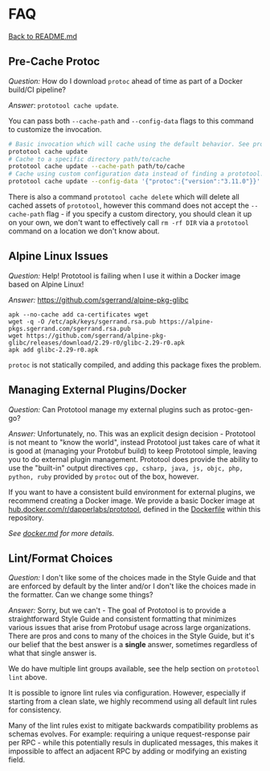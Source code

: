 # FAQ

[Back to README.md](README.md)

## Pre-Cache Protoc

*Question:* How do I download `protoc` ahead of time as part of a Docker build/CI pipeline?

*Answer*: `prototool cache update`.

You can pass both `--cache-path` and `--config-data` flags to this command to customize the
invocation.

```bash
# Basic invocation which will cache using the default behavior. See prototool help cache update for more details.
prototool cache update
# Cache to a specific directory path/to/cache
prototool cache update --cache-path path/to/cache
# Cache using custom configuration data instead of finding a prototool.yaml file using the file discovery mechanism
prototool cache update --config-data '{"protoc":{"version":"3.11.0"}}'
```

There is also a command `prototool cache delete` which will delete all cached assets of
`prototool`, however this command does not accept the `--cache-path` flag - if you specify a custom
directory, you should clean it up on your own, we don't want to effectively call `rm -rf DIR` via a
`prototool` command on a location we don't know about.

## Alpine Linux Issues

*Question:* Help! Prototool is failing when I use it within a Docker image based on Alpine Linux!

*Answer:* https://github.com/sgerrand/alpine-pkg-glibc

```
apk --no-cache add ca-certificates wget
wget -q -O /etc/apk/keys/sgerrand.rsa.pub https://alpine-pkgs.sgerrand.com/sgerrand.rsa.pub
wget https://github.com/sgerrand/alpine-pkg-glibc/releases/download/2.29-r0/glibc-2.29-r0.apk
apk add glibc-2.29-r0.apk
```

`protoc` is not statically compiled, and adding this package fixes the problem.

## Managing External Plugins/Docker

*Question:* Can Prototool manage my external plugins such as protoc-gen-go?

*Answer:* Unfortunately, no. This was an explicit design decision - Prototool is not meant to
"know the world", instead Prototool just takes care of what it is good at (managing your Protobuf
build) to keep Prototool simple, leaving you to do external plugin management. Prototool does
provide the ability to use the "built-in" output directives
`cpp, csharp, java, js, objc, php, python, ruby` provided by `protoc` out of the box, however.

If you want to have a consistent build environment for external plugins, we recommend creating a
Docker image. We provide a basic Docker image at
[hub.docker.com/r/dapperlabs/prototool](https://hub.docker.com/r/dapperlabs/prototool), defined in the
[Dockerfile](../Dockerfile) within this repository.

*See [docker.md](docker.md) for more details.*

## Lint/Format Choices

*Question:* I don't like some of the choices made in the Style Guide and that are enforced by
default by the linter and/or I don't like the choices made in the formatter. Can we change some
things?

*Answer:* Sorry, but we can't - The goal of Prototool is to provide a straightforward Style Guide
and consistent formatting that minimizes various issues that arise from Protobuf usage across large
organizations. There are pros and cons to many of the choices in the Style Guide, but it's our
belief that the best answer is a **single** answer, sometimes regardless of what that single answer
is.

We do have multiple lint groups available, see the help section on `prototool lint` above.

It is possible to ignore lint rules via configuration. However, especially if starting from a clean
slate, we highly recommend using all default lint rules for consistency.

Many of the lint rules exist to mitigate backwards compatibility problems as schemas evolves. For
example: requiring a unique request-response pair per RPC - while this potentially resuls in
duplicated messages, this makes it impossible to affect an adjacent RPC by adding or modifying an
existing field.
